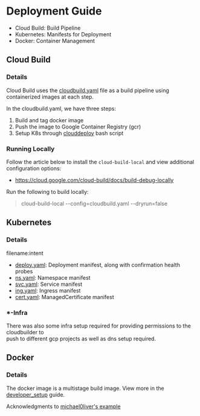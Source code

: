 # Deployment Guide
- Cloud Build: Build Pipeline
- Kubernetes: Manifests for Deployment
- Docker: Container Management

## Cloud Build
### Details
Cloud Build uses the [cloudbuild.yaml](../cloudbuild.yaml) file as a build pipeline using containerized images at each step.

In the cloudbuild.yaml, we have three steps:
1. Build and tag docker image
2. Push the image to Google Container Registry (gcr)
3. Setup K8s through [clouddeploy](../clouddeploy) bash script

### Running Locally
Follow the article below to install the `cloud-build-local` and view additional configuration options:
- https://cloud.google.com/cloud-build/docs/build-debug-locally

Run the following to build locally:
> cloud-build-local --config=cloudbuild.yaml --dryrun=false


## Kubernetes
### Details
filename:intent
- [deploy.yaml](../k8s/deploy.yaml): Deployment manifest, along with confirmation health probes
- [ns.yaml](../k8s/ns.yaml): Namespace manifest
- [svc.yaml](../k8s/svc.yaml): Service manifest
- [ing.yaml](../k8s/ing.yaml): Ingress manifest
- [cert.yaml](../k8s/cert.yaml): ManagedCertificate manifest

### *-Infra
There was also some infra setup required for providing permissions to the cloudbuilder to \
push to different gcp projects as well as dns setup required.

## Docker
### Details
The docker image is a multistage build image.
View more in the [developer_setup](developer_setup.md) guide.

Acknowledgments to [michael0liver's example](https://github.com/michael0liver/python-poetry-docker-example)
